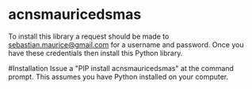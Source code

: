 # acnsmauricedsmas
To install this library a request should be made to sebastian.maurice@gmail.com for a username and password.  Once you have these credentials then install this Python library.

#Installation
 Issue a "PIP install acnsmauricedsmas" at the command prompt.  This assumes you have Python installed on your computer.
